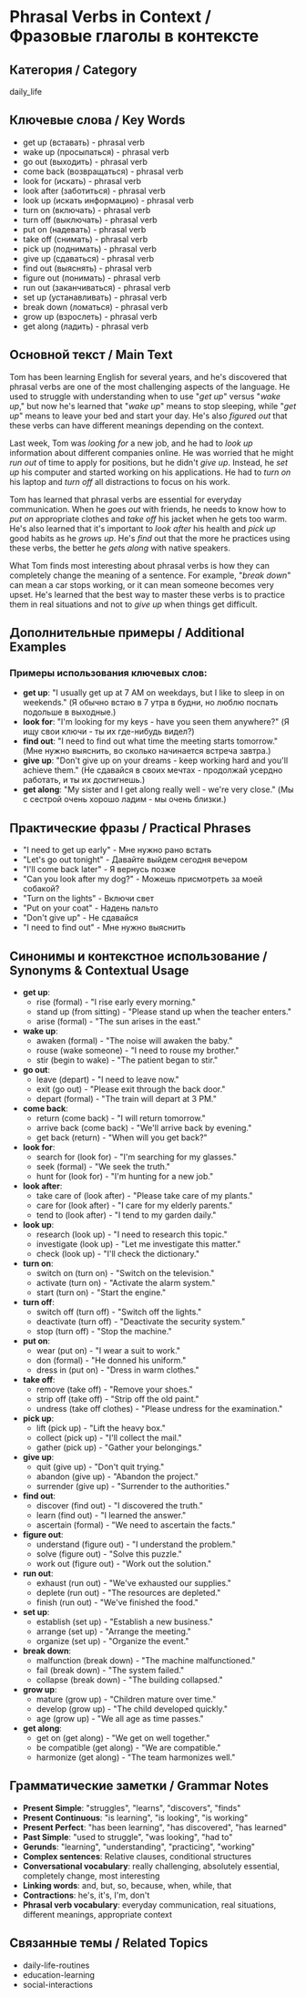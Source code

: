 # Phrasal Verbs in Context / Фразовые глаголы в контексте

## Категория / Category
daily_life


## Ключевые слова / Key Words
- get up (вставать) - phrasal verb
- wake up (просыпаться) - phrasal verb
- go out (выходить) - phrasal verb
- come back (возвращаться) - phrasal verb
- look for (искать) - phrasal verb
- look after (заботиться) - phrasal verb
- look up (искать информацию) - phrasal verb
- turn on (включать) - phrasal verb
- turn off (выключать) - phrasal verb
- put on (надевать) - phrasal verb
- take off (снимать) - phrasal verb
- pick up (поднимать) - phrasal verb
- give up (сдаваться) - phrasal verb
- find out (выяснять) - phrasal verb
- figure out (понимать) - phrasal verb
- run out (заканчиваться) - phrasal verb
- set up (устанавливать) - phrasal verb
- break down (ломаться) - phrasal verb
- grow up (взрослеть) - phrasal verb
- get along (ладить) - phrasal verb

## Основной текст / Main Text

Tom has been learning English for several years, and he's discovered that phrasal verbs are one of the most challenging aspects of the language. He used to struggle with understanding when to use "*get up*" versus "*wake up*," but now he's learned that "*wake up*" means to stop sleeping, while "*get up*" means to leave your bed and start your day. He's also *figure*d *out* that these verbs can have different meanings depending on the context.

Last week, Tom was *look*ing *for* a new job, and he had to *look up* information about different companies online. He was worried that he might *run out* of time to apply for positions, but he didn't *give up*. Instead, he *set up* his computer and started working on his applications. He had to *turn on* his laptop and *turn off* all distractions to focus on his work.

Tom has learned that phrasal verbs are essential for everyday communication. When he *go*es *out* with friends, he needs to know how to *put on* appropriate clothes and *take off* his jacket when he gets too warm. He's also learned that it's important to *look after* his health and *pick up* good habits as he *grow*s *up*. He's *find* out that the more he practices using these verbs, the better he *get*s *along* with native speakers.

What Tom finds most interesting about phrasal verbs is how they can completely change the meaning of a sentence. For example, "*break down*" can mean a car stops working, or it can mean someone becomes very upset. He's learned that the best way to master these verbs is to practice them in real situations and not to *give up* when things get difficult.

## Дополнительные примеры / Additional Examples

### Примеры использования ключевых слов:
- **get up**: "I usually get up at 7 AM on weekdays, but I like to sleep in on weekends." (Я обычно встаю в 7 утра в будни, но люблю поспать подольше в выходные.)
- **look for**: "I'm looking for my keys - have you seen them anywhere?" (Я ищу свои ключи - ты их где-нибудь видел?)
- **find out**: "I need to find out what time the meeting starts tomorrow." (Мне нужно выяснить, во сколько начинается встреча завтра.)
- **give up**: "Don't give up on your dreams - keep working hard and you'll achieve them." (Не сдавайся в своих мечтах - продолжай усердно работать, и ты их достигнешь.)
- **get along**: "My sister and I get along really well - we're very close." (Мы с сестрой очень хорошо ладим - мы очень близки.)

## Практические фразы / Practical Phrases

- "I need to get up early" - Мне нужно рано встать
- "Let's go out tonight" - Давайте выйдем сегодня вечером
- "I'll come back later" - Я вернусь позже
- "Can you look after my dog?" - Можешь присмотреть за моей собакой?
- "Turn on the lights" - Включи свет
- "Put on your coat" - Надень пальто
- "Don't give up" - Не сдавайся
- "I need to find out" - Мне нужно выяснить

## Синонимы и контекстное использование / Synonyms & Contextual Usage

- **get up**: 
  - rise (formal) - "I rise early every morning."
  - stand up (from sitting) - "Please stand up when the teacher enters."
  - arise (formal) - "The sun arises in the east."
- **wake up**: 
  - awaken (formal) - "The noise will awaken the baby."
  - rouse (wake someone) - "I need to rouse my brother."
  - stir (begin to wake) - "The patient began to stir."
- **go out**: 
  - leave (depart) - "I need to leave now."
  - exit (go out) - "Please exit through the back door."
  - depart (formal) - "The train will depart at 3 PM."
- **come back**: 
  - return (come back) - "I will return tomorrow."
  - arrive back (come back) - "We'll arrive back by evening."
  - get back (return) - "When will you get back?"
- **look for**: 
  - search for (look for) - "I'm searching for my glasses."
  - seek (formal) - "We seek the truth."
  - hunt for (look for) - "I'm hunting for a new job."
- **look after**: 
  - take care of (look after) - "Please take care of my plants."
  - care for (look after) - "I care for my elderly parents."
  - tend to (look after) - "I tend to my garden daily."
- **look up**: 
  - research (look up) - "I need to research this topic."
  - investigate (look up) - "Let me investigate this matter."
  - check (look up) - "I'll check the dictionary."
- **turn on**: 
  - switch on (turn on) - "Switch on the television."
  - activate (turn on) - "Activate the alarm system."
  - start (turn on) - "Start the engine."
- **turn off**: 
  - switch off (turn off) - "Switch off the lights."
  - deactivate (turn off) - "Deactivate the security system."
  - stop (turn off) - "Stop the machine."
- **put on**: 
  - wear (put on) - "I wear a suit to work."
  - don (formal) - "He donned his uniform."
  - dress in (put on) - "Dress in warm clothes."
- **take off**: 
  - remove (take off) - "Remove your shoes."
  - strip off (take off) - "Strip off the old paint."
  - undress (take off clothes) - "Please undress for the examination."
- **pick up**: 
  - lift (pick up) - "Lift the heavy box."
  - collect (pick up) - "I'll collect the mail."
  - gather (pick up) - "Gather your belongings."
- **give up**: 
  - quit (give up) - "Don't quit trying."
  - abandon (give up) - "Abandon the project."
  - surrender (give up) - "Surrender to the authorities."
- **find out**: 
  - discover (find out) - "I discovered the truth."
  - learn (find out) - "I learned the answer."
  - ascertain (formal) - "We need to ascertain the facts."
- **figure out**: 
  - understand (figure out) - "I understand the problem."
  - solve (figure out) - "Solve this puzzle."
  - work out (figure out) - "Work out the solution."
- **run out**: 
  - exhaust (run out) - "We've exhausted our supplies."
  - deplete (run out) - "The resources are depleted."
  - finish (run out) - "We've finished the food."
- **set up**: 
  - establish (set up) - "Establish a new business."
  - arrange (set up) - "Arrange the meeting."
  - organize (set up) - "Organize the event."
- **break down**: 
  - malfunction (break down) - "The machine malfunctioned."
  - fail (break down) - "The system failed."
  - collapse (break down) - "The building collapsed."
- **grow up**: 
  - mature (grow up) - "Children mature over time."
  - develop (grow up) - "The child developed quickly."
  - age (grow up) - "We all age as time passes."
- **get along**: 
  - get on (get along) - "We get on well together."
  - be compatible (get along) - "We are compatible."
  - harmonize (get along) - "The team harmonizes well."

## Грамматические заметки / Grammar Notes

- **Present Simple**: "struggles", "learns", "discovers", "finds"
- **Present Continuous**: "is learning", "is looking", "is working"
- **Present Perfect**: "has been learning", "has discovered", "has learned"
- **Past Simple**: "used to struggle", "was looking", "had to"
- **Gerunds**: "learning", "understanding", "practicing", "working"
- **Complex sentences**: Relative clauses, conditional structures
- **Conversational vocabulary**: really challenging, absolutely essential, completely change, most interesting
- **Linking words**: and, but, so, because, when, while, that
- **Contractions**: he's, it's, I'm, don't
- **Phrasal verb vocabulary**: everyday communication, real situations, different meanings, appropriate context

## Связанные темы / Related Topics

- daily-life-routines
- education-learning
- social-interactions

